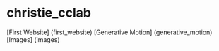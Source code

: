 # christie_cclab

[First Website] (first_website)
[Generative Motion] (generative_motion)
[Images] (images)